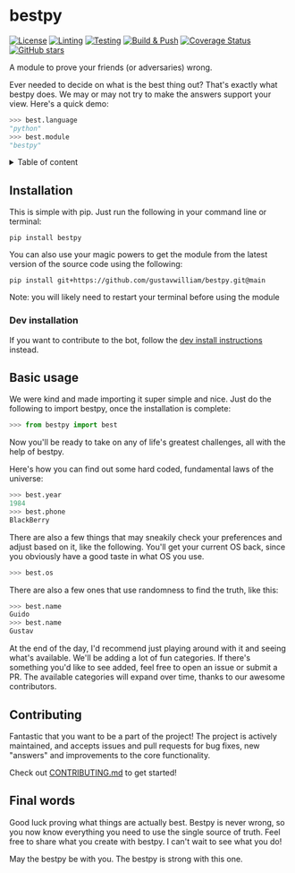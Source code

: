 # bestpy

[![License](https://badgen.net/github/license/gustavwilliam/bestpy)](https://github.com/gustavwilliam/bestpy/blob/main/LICENSE)
[![Linting](https://github.com/gustavwilliam/bestpy/actions/workflows/linting.yaml/badge.svg?branch=main)](https://github.com/gustavwilliam/bestpy/actions/workflows/linting.yaml)
[![Testing](https://github.com/gustavwilliam/bestpy/actions/workflows/testing.yaml/badge.svg?branch=main)](https://github.com/gustavwilliam/bestpy/actions/workflows/testing.yaml)
[![Build & Push](https://github.com/gustavwilliam/bestpy/actions/workflows/publish.yml/badge.svg)](https://github.com/gustavwilliam/bestpy/actions/workflows/publish.yml)
[![Coverage Status](https://coveralls.io/repos/github/gustavwilliam/bestpy/badge.svg?branch=main)](https://coveralls.io/github/gustavwilliam/bestpy?branch=main)
[![GitHub stars](https://img.shields.io/github/stars/gustavwilliam/bestpy?style=social&label=Star&maxAge=2592000)](https://github.com/gustavwilliam/bestpy/stargazers/)

A module to prove your friends (or adversaries) wrong.

Ever needed to decide on what is the best thing out? That's exactly what bestpy does.
We may or may not try to make the answers support your view. Here's a quick demo:

```python
>>> best.language
"python"
>>> best.module
"bestpy"
```

<details>
<summary>Table of content</summary>

## Table of content

- [Installation](#installation)<br>
  - [Dev installation](#dev-installation)<br>
- [Basic usage](#basic-usage)<br>
- [Contributing](#contributing)<br>
- [Final words](#final-words)

</details>

## Installation
This is simple with pip. Just run the following in your command line or terminal:

```
pip install bestpy
```

You can also use your magic powers to get the module from the latest version of the source code using the following:

```
pip install git+https://github.com/gustavwilliam/bestpy.git@main
```
Note: you will likely need to restart your terminal before using the module

### Dev installation
If you want to contribute to the bot, follow the [dev install instructions](CONTRIBUTING.md#dev-installation) instead.

## Basic usage
We were kind and made importing it super simple and nice. Just do the following to import bestpy, once the installation is complete:

```python
>>> from bestpy import best
```

Now you'll be ready to take on any of life's greatest challenges, all with the help of bestpy.

Here's how you can find out some hard coded, fundamental laws of the universe:

```py
>>> best.year
1984
>>> best.phone
BlackBerry
```

There are also a few things that may sneakily check your preferences and adjust based on it, like the following.
You'll get your current OS back, since you obviously have a good taste in what OS you use.

```python
>>> best.os
```

There are also a few ones that use randomness to find the truth, like this:

```py
>>> best.name
Guido
>>> best.name
Gustav
```

At the end of the day, I'd recommend just playing around with it and seeing what's available.
We'll be adding a lot of fun categories. If there's something you'd like to see added,
feel free to open an issue or submit a PR. The available categories will expand over time,
thanks to our awesome contributors.

## Contributing

Fantastic that you want to be a part of the project! The project is actively maintained, and accepts issues and
pull requests for bug fixes, new "answers" and improvements to the core functionality.

Check out [CONTRIBUTING.md](CONTRIBUTING.md) to get started!

## Final words
Good luck proving what things are actually best. Bestpy is never wrong,
so you now know everything you need to use the single source of truth.
Feel free to share what you create with bestpy. I can't wait to see what you do!

May the bestpy be with you. The bestpy is strong with this one.
